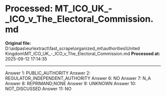 # Processed: MT_ICO_UK_-_ICO_v_The_Electoral_Commission.md

**Original file:** D:\aidpas\eurlextract\fast_scrape\organized_mt\authorities\United Kingdom\MT_ICO_UK_-_ICO_v_The_Electoral_Commission.md
**Processed at:** 2025-09-12 17:14:35

---

Answer 1: PUBLIC_AUTHORITY
Answer 2: REGULATOR_INDEPENDENT_AUTHORITY
Answer 6: NO
Answer 7: N_A
Answer 8: REPRIMAND;NONE
Answer 9: UNKNOWN
Answer 10: NOT_DISCUSSED
Answer 11: NO